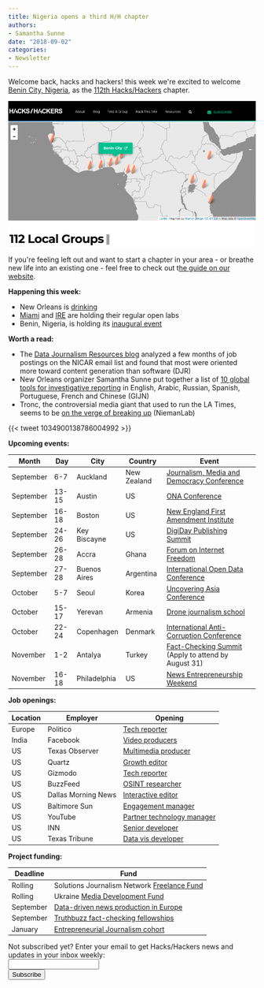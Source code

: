 ```yaml
---
title: Nigeria opens a third H/H chapter
authors: 
- Samantha Sunne
date: "2018-09-02"
categories:
- Newsletter
---
```


Welcome back, hacks and hackers! this week we're excited to welcome [Benin City, Nigeria](https://groups.google.com/forum/#!forum/hackshackers-lagos), as the [112th Hacks/Hackers](https://hackshackers.com/groups/) chapter.

![img alt text](/content-images/blog/2018/Screen%20Shot%202018-08-31%20at%2010.03.46%20AM.png)

If you're feeling left out and want to start a chapter in your area - or breathe new life into an existing one - feel free to check out t[he guide on our website](https://hackshackers.com/resources/start-a-group/).

**Happening this week:**

* New Orleans is [drinking](https://www.meetup.com/Hacks-Hackers-New-Orleans/events/254219111/)
* [Miami](http://www.meetup.com/Hacks-Hackers-Miami/) and [IRE](http://www.meetup.com/hackshackersIRE/) are holding their regular open labs
* Benin, Nigeria, is holding its [inaugural event](https://www.facebook.com/events/321380821931026/)

**Worth a read:**

* The [Data Journalism Resources blog](https://datajournalismresources.wordpress.com/2018/08/28/nicar-l-job-announcements-data/) analyzed a few months of job postings on the NICAR email list and found that most were oriented more toward content generation than software (DJR)
* New Orleans organizer Samantha Sunne put together a list of [10 global tools for investigative reporting](https://gijn.org/2018/08/28/10-investigative-tools-you-probably-havent-heard-of/) in English, Arabic, Russian, Spanish, Portuguese, French and Chinese (GIJN)
* Tronc, the controversial media giant that used to run the LA Times, seems to be [on the verge of breaking up](http://www.niemanlab.org/2018/08/newsonomics-it-looks-like-tronc-is-about-to-be-chopped-up-and-sold-for-parts/) (NiemanLab)

{{< tweet 1034900138786004992 >}}

**Upcoming events:**

| Month | Day | City | Country | Event |
| ----- | --- | ---- | ------- | ----- |
September | 6-7 | Auckland | New Zealand | [Journalism, Media and Democracy Conference](http://www.aut.ac.nz/study-at-aut/study-areas/communications/research/journalism,-media-and-democracy-research-centre/conferences)
September | 13-15 | Austin | US | [ONA Conference](https://ona18.journalists.org/)
September | 16-18 | Boston | US | [New England First Amendment Institute](http://nefac.org/new-england-first-amendment-institute/)
September |  24-26 | Key Biscayne | US | [DigiDay Publishing Summit](https://digiday.com/event/2018-september-digiday-publishing-summit/)
September |  26-28 | Accra | Ghana | [Forum on Internet Freedom](https://cipesa.org/2018/07/register-for-the-forum-on-internet-freedom-in-africa-2018-fifafrica18/)
September | 27-28 | Buenos Aires | Argentina | [International Open Data Conference](https://twitter.com/search?q=%23IODC18&src=typd)
October | 5-7 | Seoul | Korea | [Uncovering Asia Conference](https://2018.uncoveringasia.org/)
October | 15-17 | Yerevan | Armenia | [Drone journalism school](https://hackpack.press/feed/snap/6827)
October | 22-24 | Copenhagen | Denmark | [International Anti-Corruption Conference](https://iaccseries.org/journalists-for-transparency/calling-all-young-journalists/)
November | 1-2 | Antalya | Turkey | [Fact-Checking Summit](https://docs.google.com/forms/d/e/1FAIpQLSdOm7CpAjnKGO4amAHnu_tAgNnRV92JcbPR97N_HSf3A_XOmQ/viewform) (Apply to attend by August 31)
November | 16-18 | Philadelphia | US | [News Entrepreneurship Weekend](https://members.fourthestate.org/events/95/)

**Job openings:**

| Location | Employer | Opening |
| -------- | -------- | ------- |
Europe | Politico | [Tech reporter](http://talkingbiznews.com/biz-news-help-wanted/politico-seeks-a-tech-reporter-in-europe/)
India | Facebook | [Video producers](https://hackpack.press/feed/snap/6842)
US | Texas Observer | [Multimedia producer](https://twitter.us7.list-manage.com/track/click?u=818b59cc06f8b8376dd59bcf8&id=5c76702f70&e=36daae40ce)
US | Quartz | [Growth editor](http://careers.journalists.org/jobs/11417233/growth-editor)
US | Gizmodo | [Tech reporter](http://talkingbiznews.com/biz-news-help-wanted/gizmodo-seeks-a-tech-reporter/)
US | BuzzFeed | [OSINT researcher](https://twitter.com/CraigSilverman/status/1034901729291259905)
US | Dallas Morning News | [Interactive editor](https://ahbelo.mua.hrdepartment.com/hr/ats/Posting/view/955/0/0/0)
US | Baltimore Sun | [Engagement manager](https://www.journalismjobs.com/1647016-community-news-audience-engagement-manager-baltimore-sun-media-group)
US | YouTube | [Partner technology manager](https://careers.google.com/jobs#!t=jo&jid=/google/partner-technology-manager-news-youtube-google-building-901-901-cherry-ave-san-4023210047&)
US | INN | [Senior developer](https://inn.org/job/inn-labs-senior-developer/)
US | Texas Tribune | [Data vis developer](https://www.texastribune.org/jobs/developer-data-visuals-team/)

**Project funding:**

| Deadline | Fund |
| -------- | ---- |
Rolling | Solutions Journalism Network [Freelance Fund](https://thewholestory.solutionsjournalism.org/now-offering-travel-funds-for-freelancers-857c49f9b395)
Rolling | Ukraine [Media Development Fund](http://ijnet.org/en/opportunities/media-development-grants-available-ukraine)
September | [Data-driven news production in Europe](http://ijnet.org/en/opportunities/grant-available-data-driven-news-production-europe)
September | [Truthbuzz fact-checking fellowships](https://www.icfj.org/our-work/truthbuzz-fellowship-fact-checking-makes-truth-go-viral)
January | [Entrepreneurial Journalism cohort](http://bit.ly/ejeducation)

<div id="mc_embed_signup"><form id="mc-embedded-subscribe-form" class="validate" action="//hackshackers.us1.list-manage.com/subscribe/post?u=c56f2e53d5ed6ef87f8aaa75c&amp;id=fb2bc6f10b" method="post" name="mc-embedded-subscribe-form" novalidate="" target="_blank">

<div id="mc_embed_signup_scroll">

<div class="mc-field-group"><label for="mce-EMAIL">Not subscribed yet? Enter your email to get Hacks/Hackers news and updates in your inbox weekly:  </label></div>

<div class="mc-field-group"><input id="mce-EMAIL" class="required email" name="EMAIL" type="email" value="" /></div>

<!-- real people should not fill this in and expect good things - do not remove this or risk form bot signups-->

<div style="position: absolute; left: -5000px;"><input tabindex="-1" name="b_c56f2e53d5ed6ef87f8aaa75c_fb2bc6f10b" type="text" value="" /></div>

<div class="clear"><input id="mc-embedded-subscribe" class="button" name="subscribe" type="submit" value="Subscribe" /></div>

</div>

</form></div>

<!--End mc_embed_signup-->

<meta name="twitter:card" content="summary">

<meta name="twitter:image:src" content="https://hackshackers.com/content-images/about/hackshackers_logomark.png">

